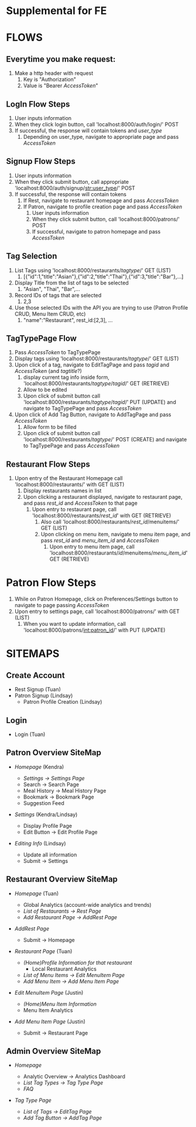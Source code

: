 # Supplemental for FE

# FLOWS
## Everytime you make request:
1. Make a http header with request
   1. Key is "Authorization"
   2. Value is "Bearer *AccessToken*"

## LogIn Flow Steps
1. User inputs information
2. When they click login button, call 'localhost:8000/auth/login/' POST
3. If successful, the response will contain tokens and *user_type*
   1. Depending on user_type, navigate to appropriate page and pass *AccessToken*

## Signup Flow Steps
1. User inputs information
2. When they click submit button, call appropriate 'localhost:8000/auth/signup/<str:user_type>/' POST
3. If successful, the response will contain tokens
   1. If Rest, navigate to restaurant homepage and pass *AccessToken*
   2. If Patron, navigate to profile creation page and pass *AccessToken*
      1. User inputs information 
      2. When they click submit button, call 'localhost:8000/patrons/' POST
      3. If successful, navigate to patron homepage and pass *AccessToken*

## Tag Selection
1. List Tags using 'localhost:8000/restaurants/_tagtype_/' GET (LIST)
   1. [{"id":1,"title":"Asian"},{"id":2,"title":"Thai"},{"id":3,"title":"Bar"},...]
2. Display Title from the list of tags to be selected
   1. "Asian", "Thai", "Bar",...
3. Record IDs of tags that are selected
   1. 2,3
4. Use those selected IDs with the API you are trying to use (Patron Profile CRUD, Menu Item CRUD, etc)
   1. "name":"Restaurant", rest_id:[2,3], ...

## TagTypePage Flow
1. Pass _AccessToken_ to TagTypePage
2. Display tags using 'localhost:8000/restaurants/_tagtype_/' GET (LIST)
3. Upon click of a tag, navigate to EditTagPage and pass _tagid_ and _AccessToken_ (and _tagtitle_?)
   1. display current tag info inside form, 'localhost:8000/restaurants/_tagtype_/_tagid_/' GET (RETRIEVE)
   2. Allow to be edited
   3. Upon click of submit button call 'localhost:8000/restaurants/_tagtype_/_tagid_/' PUT (UPDATE) and navigate to TagTypePage and pass _AccessToken_
4. Upon click of Add Tag Button, navigate to AddTagPage and pass _AccessToken_
   1. Allow form to be filled
   2. Upon click of submit button call 'localhost:8000/restaurants/_tagtype_/' POST (CREATE) and navigate to TagTypePage and pass _AccessToken_

## Restaurant Flow Steps
1. Upon entry of the Restaurant Homepage call 'localhost:8000/restaurants/' with GET (LIST)
   1. Display restaurants names in list
   2. Upon clicking a restaurant displayed, navigate to restaurant page, and pass *rest_id* and *AccessToken* to that page
      1. Upon entry to restaurant page, call 'localhost:8000/restaurants/*rest_id*' with GET (RETRIEVE)
         1. Also call 'localhost:8000/restaurants/*rest_id*/menuitems/' GET (LIST)
         2. Upon clicking on menu item, navigate to menu item page, and pass *rest_id* and *menu_item_id* and *AccessToken*
            1. Upon entry to menu item page, call 'localhost:8000/restaurants/*id*/menuitems/*menu_item_id*' GET (RETRIEVE)

# Patron Flow Steps
1. While on Patron Homepage, click on Preferences/Settings button to navigate to page passing *AccessToken*
2. Upon entry to settings page, call 'localhost:8000/patrons/' with GET (LIST)
   1. When you want to update information, call 'localhost:8000/patrons/<int:patron_id>/' with PUT (UPDATE)

# SITEMAPS
## Create Account
* Rest Signup (Tuan)
* Patron Signup (Lindsay) 
  * Patron Profile Creation (Lindsay)

## Login
* Login (Tuan)

## Patron Overview SiteMap
* *Homepage* (Kendra)
  * *Settings -> Settings Page*
  * Search -> Search Page
  * Meal History -> Meal History Page
  * Bookmark -> Bookmark Page
  * Suggestion Feed

* *Settings* (Kendra/Lindsay)
  * Display Profile Page
  * Edit Button -> Edit Profile Page

* *Editing Info* (Lindsay)
  * Update all information
  * Submit -> Settings

## Restaurant Overview SiteMap
* *Homepage* (Tuan)
  * Global Analytics (account-wide analytics and trends)
  * *List of Restaurants -> Rest Page* 
  * *Add Restaurant Page -> AddRest Page*

* *AddRest Page*
  * Submit -> Homepage

* *Restaurant Page* (Tuan)
  * *(Home)Profile Information for that restaurant*
    * Local Restaurant Analytics
  * *List of Menu Items -> Edit MenuItem Page*
  * *Add Menu Item -> Add Menu Item Page*

* *Edit MenuItem Page* (Justin)
  * *(Home)Menu Item Information*
  * Menu Item Analytics

* *Add Menu Item Page* (Justin)
  * Submit -> Restaurant Page

## Admin Overview SiteMap
* *Homepage*
   *  Analytic Overview -> Analytics Dashboard
   *  *List Tag Types -> Tag Type Page*
   *  *FAQ*

* *Tag Type Page*
  * *List of Tags -> EditTag Page*
  * *Add Tag Button -> AddTag Page*

